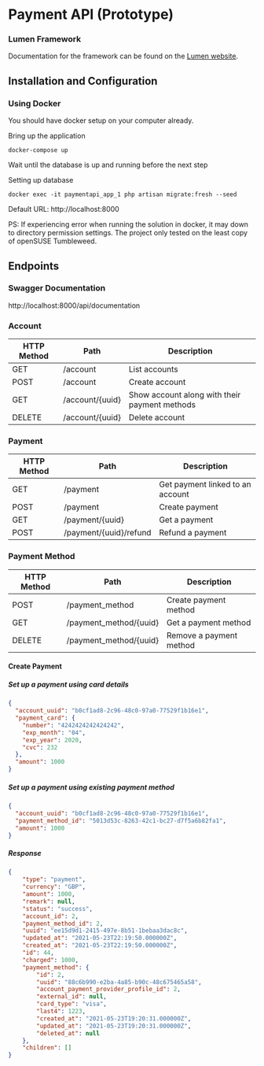 # Payment API (Prototype)

### Lumen Framework

Documentation for the framework can be found on the [Lumen website](https://lumen.laravel.com/docs).

## Installation and Configuration
### Using Docker
You should have docker setup on your computer already.

Bring up the application
```shell
docker-compose up
```

Wait until the database is up and running before the next step

Setting up database
```shell
docker exec -it paymentapi_app_1 php artisan migrate:fresh --seed
```
Default URL: http://localhost:8000

PS: If experiencing error when running the solution in docker, it may down to directory permission settings. The project only tested on the least copy of openSUSE Tumbleweed.

## Endpoints

### Swagger Documentation
http://localhost:8000/api/documentation

### Account

| HTTP Method  | Path                | Description                  |
|--------|----------------------------|------------------------------|
| GET    | /account                   | List accounts               |
| POST   | /account                   | Create account               |
| GET    | /account/{uuid}            | Show account along with their payment methods                |
| DELETE | /account/{uuid}            | Delete account          |

### Payment

| HTTP Method  | Path                | Description                  |
|--------|----------------------------|------------------------------|
| GET    | /payment                   | Get payment linked to an account|
| POST   | /payment                   | Create payment             |
| GET    | /payment/{uuid}            | Get a payment               |
| POST    | /payment/{uuid}/refund     | Refund a payment             |

### Payment Method

| HTTP Method  | Path                | Description                  |
|--------|----------------------------|------------------------------|
| POST   | /payment_method                   | Create payment method           |
| GET    | /payment_method/{uuid}            | Get a payment method               |
| DELETE    | /payment_method/{uuid}     | Remove a payment method             |

#### Create Payment

##### Set up a payment using card details

```json
{
  "account_uuid": "b0cf1ad8-2c96-48c0-97a0-77529f1b16e1",
  "payment_card": {
    "number": "4242424242424242",
    "exp_month": "04",
    "exp_year": 2020,
    "cvc": 232
  },
  "amount": 1000
}
```

##### Set up a payment using existing payment method

```json
{
  "account_uuid": "b0cf1ad8-2c96-48c0-97a0-77529f1b16e1",
  "payment_method_id": "5013d53c-8263-42c1-bc27-d7f5a6b82fa1",
  "amount": 1000
}
```

##### Response
```json
{
    "type": "payment",
    "currency": "GBP",
    "amount": 1000,
    "remark": null,
    "status": "success",
    "account_id": 2,
    "payment_method_id": 2,
    "uuid": "ee15d9d1-2415-497e-8b51-1bebaa3dac8c",
    "updated_at": "2021-05-23T22:19:50.000000Z",
    "created_at": "2021-05-23T22:19:50.000000Z",
    "id": 44,
    "charged": 1000,
    "payment_method": {
        "id": 2,
        "uuid": "88c6b990-e2ba-4a85-b90c-48c675465a58",
        "account_payment_provider_profile_id": 2,
        "external_id": null,
        "card_type": "visa",
        "last4": 1223,
        "created_at": "2021-05-23T19:20:31.000000Z",
        "updated_at": "2021-05-23T19:20:31.000000Z",
        "deleted_at": null
    },
    "children": []
}
```
